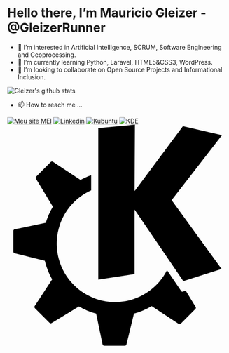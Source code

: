 # Hello there, I’m Mauricio Gleizer - @GleizerRunner
- 👀 I’m interested in Artificial Intelligence, SCRUM, Software Engineering and Geoprocessing.
- 🌱 I’m currently learning Python, Laravel, HTML5&CSS3, WordPress.
- 💞️ I’m looking to collaborate on Open Source Projects and Informational Inclusion.

![Gleizer's github stats](https://github-readme-stats.vercel.app/api?username=GleizerRunner&show_icons=false&theme=dark)

- 📫 How to reach me ...

[![Meu site MEI](https://img.shields.io/badge/Meu%20Site%20MEI-GISMarxev-4f7782?style=for-the-badge)](https://gismarxev.com)
[![Linkedin](https://img.shields.io/badge/-LinkedIn-blue?style=for-the-badge&labelColor=blue&logo=Linkedin&Color=white)](https://www.linkedin.com/in/gleizer/)
[![Kubuntu](https://img.shields.io/badge/I%20love%20Kubuntu-047bc3?style=for-the-badge&labelColor=047bc3&logo=Kubuntu&Color=white)](https://kubuntu.org)
[![KDE](https://img.shields.io/badge/I%20love%20KDENeon-047bc3?style=for-the-badge&labelColor=047bc3&logo=KDE=white)](https://kubuntu.org)
<svg role="img" viewBox="0 0 24 24" xmlns="http://www.w3.org/2000/svg"><title>KDE</title><path d="M13.881 0L9.89.382v16.435l3.949-.594V9.216l5.308 7.772 4.162-1.317-5.436-7.475 5.479-7.05L19.105.17 13.84 7.22zM4.834 4.005a.203.203 0 0 0-.123.059L3.145 5.63a.203.203 0 0 0-.03.248L4.949 8.9a7.84 7.84 0 0 0-.772 1.759l-3.367.7a.203.203 0 0 0-.162.199v2.215c0 .093.064.174.155.196l3.268.8a7.83 7.83 0 0 0 .801 2.03L2.98 19.683a.203.203 0 0 0 .027.254l1.566 1.567a.204.204 0 0 0 .249.03l2.964-1.8c.582.336 1.21.6 1.874.78l.692 3.325c.02.094.102.161.198.161h2.215a.202.202 0 0 0 .197-.155l.815-3.332a7.807 7.807 0 0 0 1.927-.811l2.922 1.915c.08.053.186.042.254-.026l1.567-1.566a.202.202 0 0 0 .03-.248l-1.067-1.758-.345.11a.12.12 0 0 1-.135-.047L17.371 15.8a6.347 6.347 0 1 1-8.255-8.674V5.488c-.401.14-.79.31-1.159.511l-.001-.002-2.99-1.96a.203.203 0 0 0-.132-.033Z"/></svg>

<!---
GleizerRunner/GleizerRunner is a ✨ special ✨ repository because its `README.md` (this file) appears on your GitHub profile.
You can click the Preview link to take a look at your changes.
--->

